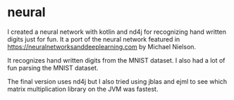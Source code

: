 # neural

I created a neural network with kotlin and nd4j for recognizing hand written digits just for fun. It a port of the
neural network featured in https://neuralnetworksanddeeplearning.com by Michael Nielson.

It recognizes hand written digits from the MNIST dataset. I also had a lot of fun parsing the MNIST dataset. 

The final version uses nd4j but I also tried using jblas and ejml to see which matrix multiplication library on the JVM was fastest.
